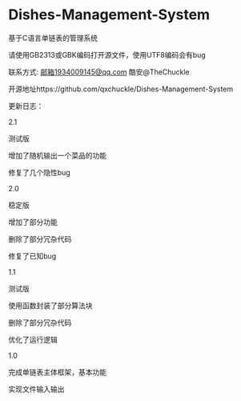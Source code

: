 # Dishes-Management-System

基于C语言单链表的管理系统 

请使用GB2313或GBK编码打开源文件，使用UTF8编码会有bug

联系方式: 邮箱1934009145@qq.com 酷安@TheChuckle

开源地址https://github.com/qxchuckle/Dishes-Management-System


更新日志：

2.1

测试版

增加了随机输出一个菜品的功能

修复了几个隐性bug

2.0

稳定版

增加了部分功能

删除了部分冗杂代码

修复了已知bug

1.1

测试版

使用函数封装了部分算法块

删除了部分冗杂代码

优化了运行逻辑

1.0

完成单链表主体框架，基本功能

实现文件输入输出

